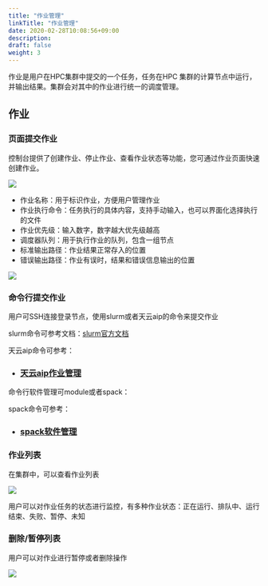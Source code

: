 ```yaml
---
title: "作业管理"
linkTitle: "作业管理"
date: 2020-02-28T10:08:56+09:00
description:
draft: false
weight: 3
---
```


作业是用户在HPC集群中提交的一个任务，任务在HPC 集群的计算节点中运行，并输出结果。集群会对其中的作业进行统一的调度管理。

## 作业

### 页面提交作业

控制台提供了创建作业、停止作业、查看作业状态等功能，您可通过作业页面快速创建作业。

![](../_images/hpc_job1.png)

* 作业名称：用于标识作业，方便用户管理作业
* 作业执行命令：任务执行的具体内容，支持手动输入，也可以界面化选择执行的文件
* 作业优先级：输入数字，数字越大优先级越高
* 调度器队列：用于执行作业的队列，包含一组节点
* 标准输出路径：作业结果正常存入的位置
* 错误输出路径：作业有误时，结果和错误信息输出的位置

![](../_images/hpc_job4.png)

### 命令行提交作业

用户可SSH连接登录节点，使用slurm或者天云aip的命令来提交作业

slurm命令可参考文档：[slurm官方文档](https://slurm.schedmd.com/)

天云aip命令可参考：

- ### [天云aip作业管理](../aip/submit_job)

命令行软件管理可module或者spack：

spack命令可参考：

- ### [spack软件管理](../spack/intro)

### 作业列表

在集群中，可以查看作业列表

![](../_images/hpc_job2.png)

用户可以对作业任务的状态进行监控，有多种作业状态：正在运行、排队中、运行结束、失败、暂停、未知

### 删除/暂停列表

用户可以对作业进行暂停或者删除操作

![](../_images/hpc_job3.png)


